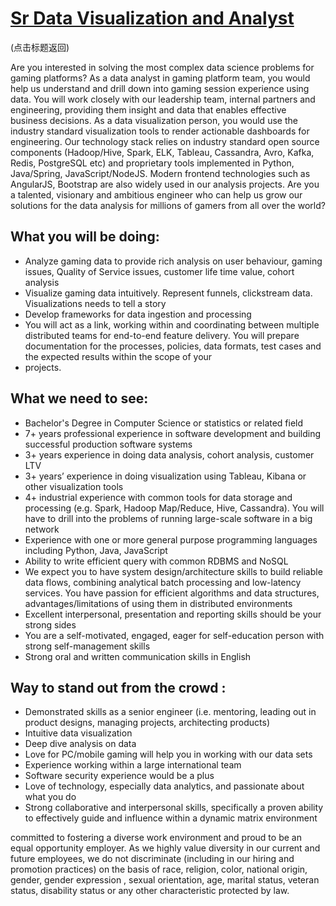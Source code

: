 # [Sr Data Visualization and Analyst](https://github.com/CarraZhou/NVIDIA-Position/blob/master/NVIDIA-Positions.md) #
(点击标题返回)

Are you interested in solving the most complex data science problems for gaming platforms? As a data analyst in gaming platform team, you would help us understand and drill down into gaming session experience using data. You will work closely with our leadership team, internal partners and engineering,  providing them insight and data that enables effective business decisions. As a data visualization person, you would use the industry standard visualization tools to render actionable dashboards for engineering. 
Our technology stack relies on industry standard open source components (Hadoop/Hive, Spark, ELK, Tableau, Cassandra, Avro, Kafka, Redis, PostgreSQL etc) and proprietary tools implemented in Python, Java/Spring, JavaScript/NodeJS. Modern frontend technologies such as AngularJS, Bootstrap are also widely used in our analysis projects. Are you a talented, visionary and ambitious engineer who can help us grow our solutions for the data analysis for millions of gamers from all over the world?
 
 
## What you will be doing: ##
- Analyze gaming data to provide rich analysis on user behaviour, gaming issues, Quality of Service issues, customer life time value, cohort analysis
- Visualize gaming data intuitively. Represent funnels, clickstream data. Visualizations needs to tell a story
- Develop frameworks for data ingestion and processing
- You will act as a link, working within and coordinating between multiple distributed teams for end-to-end feature delivery. You will prepare documentation for the processes, policies, data formats, test cases and the expected results within the scope of your 
- projects.

## What we need to see: ##
- Bachelor's Degree in Computer Science or statistics or related field
- 7+ years professional experience in software development and building successful production software systems
- 3+ years experience in doing data analysis, cohort analysis, customer LTV
- 3+ years’ experience in doing visualization using Tableau, Kibana or other visualization tools
- 4+ industrial experience with common tools for data storage and processing (e.g. Spark, Hadoop Map/Reduce, Hive, Cassandra). You will have to drill into the problems of running large-scale software in a big network
- Experience with one or more general purpose programming languages including Python, Java, JavaScript
- Ability to write efficient query with common RDBMS and NoSQL
- We expect you to have system design/architecture skills to build reliable data flows, combining analytical batch processing and low-latency services. You have passion for efficient algorithms and data structures, advantages/limitations of using them in distributed environments
- Excellent interpersonal, presentation and reporting skills should be your strong sides
- You are a self-motivated, engaged, eager for self-education person with strong self-management skills
- Strong oral and written communication skills in English

## Way to stand out from the crowd : ##
- Demonstrated skills as a senior engineer (i.e. mentoring, leading out in product designs, managing projects, architecting products)
- Intuitive data visualization
- Deep dive analysis on data
- Love for PC/mobile gaming will help you in working with our data sets
- Experience working within a large international team
- Software security experience would be a plus
- Love of technology, especially data analytics, and passionate about what you do
- Strong collaborative and interpersonal skills, specifically a proven ability to effectively guide and influence within a dynamic matrix environment

committed to fostering a diverse work environment and proud to be an equal opportunity employer. As we highly value diversity in our current and future employees, we do not discriminate (including in our hiring and promotion practices) on the basis of race, religion, color, national origin, gender, gender expression , sexual orientation, age, marital status, veteran status, disability status or any other characteristic protected by law.

